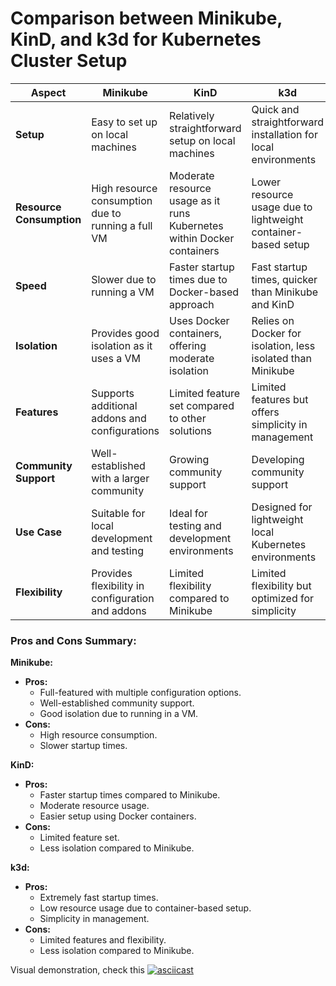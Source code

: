 # Comparison between Minikube, KinD, and k3d for Kubernetes Cluster Setup

| Aspect           | Minikube                                      | KinD                                           | k3d                                            |
|------------------|------------------------------------------------|------------------------------------------------|------------------------------------------------|
| **Setup**        | Easy to set up on local machines               | Relatively straightforward setup on local machines| Quick and straightforward installation for local environments |
| **Resource Consumption** | High resource consumption due to running a full VM | Moderate resource usage as it runs Kubernetes within Docker containers | Lower resource usage due to lightweight container-based setup |
| **Speed**        | Slower due to running a VM                     | Faster startup times due to Docker-based approach | Fast startup times, quicker than Minikube and KinD |
| **Isolation**    | Provides good isolation as it uses a VM        | Uses Docker containers, offering moderate isolation| Relies on Docker for isolation, less isolated than Minikube |
| **Features**     | Supports additional addons and configurations  | Limited feature set compared to other solutions | Limited features but offers simplicity in management |
| **Community Support** | Well-established with a larger community    | Growing community support                        | Developing community support                      |
| **Use Case**     | Suitable for local development and testing     | Ideal for testing and development environments  | Designed for lightweight local Kubernetes environments |
| **Flexibility**  | Provides flexibility in configuration and addons | Limited flexibility compared to Minikube       | Limited flexibility but optimized for simplicity  |

### Pros and Cons Summary:

**Minikube:**
- **Pros:**
    - Full-featured with multiple configuration options.
    - Well-established community support.
    - Good isolation due to running in a VM.
- **Cons:**
    - High resource consumption.
    - Slower startup times.

**KinD:**
- **Pros:**
    - Faster startup times compared to Minikube.
    - Moderate resource usage.
    - Easier setup using Docker containers.
- **Cons:**
    - Limited feature set.
    - Less isolation compared to Minikube.

**k3d:**
- **Pros:**
    - Extremely fast startup times.
    - Low resource usage due to container-based setup.
    - Simplicity in management.
- **Cons:**
    - Limited features and flexibility.
    - Less isolation compared to Minikube.

Visual demonstration, check this [![asciicast](https://asciinema.org/a/YlS7gLMWSp7Ngb7bocd4ZlLG7.svg)](https://asciinema.org/a/YlS7gLMWSp7Ngb7bocd4ZlLG7)
